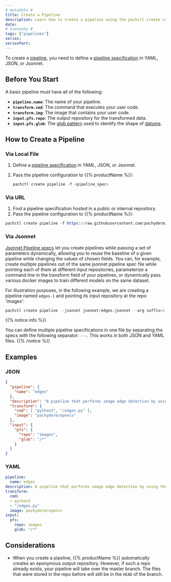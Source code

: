 ```yaml
---
# metadata # 
title: Create a Pipeline
description: Learn how to create a pipeline using the pachctl create command. 
date: 
# taxonomy #
tags: ["pipelines"]
series:
seriesPart:
---
```


To create a [pipeline](../../../learn/glossary/pipeline), you need to define a [pipeline specification](../../../learn/glossary/pipeline-specification/) in YAML, JSON, or Jsonnet. 

## Before You Start

A basic pipeline must have all of the following:

- **`pipeline.name`**: The name of your pipeline.
- **`transform.cmd`**: The command that executes your user code.
- **`transform.img`**: The image that contains your user code. 
- **`input.pfs.repo`**: The output repository for the transformed data.
- **`input.pfs.glob`**: The [glob pattern](../../../learn/glossary/glob-pattern) used to identify the shape of [datums](../../../learn/glossary/datum).


## How to Create a Pipeline

### Via Local File 

1. Define a [pipeline specification](../../pipeline-spec/) in YAML, JSON, or Jsonnet.

2. Pass the pipeline configuration to {{% productName %}}:

    ```s
    pachctl create pipeline -f <pipeline_spec>
    ```
       
### Via URL 

1. Find a pipeline specification hosted in a public or internal repository.
2. Pass the pipeline configuration to {{% productName %}}:
  ```s
  pachctl create pipeline -f https://raw.githubusercontent.com/pachyderm/pachyderm/{{% majorMinorVersion %}}/examples/opencv/edges.json
  ```

### Via Jsonnet

[Jsonnet Pipeline specs](../jsonnet-pipeline-specs/) let you create pipelines while passing a set of parameters dynamically, allowing you to reuse the baseline of a given pipeline while changing the values of chosen fields.
You can, for example, create multiple pipelines out of the same jsonnet pipeline spec file while pointing each of them at different input repositories, parameterize a command line in the transform field of your pipelines, or dynamically pass various docker images to train different models on the same dataset. 

For illustration purposes, in the following example, we are creating a pipeline named `edges-1` and pointing its input repository at the repo 'images':
```s
pachctl create pipeline --jsonnet jsonnet/edges.jsonnet --arg suffix=1 --arg src=images
```

{{% notice info %}}

You can define multiple pipeline specifications in one file by separating the specs with the following separator: `---`. This works in both JSON and YAML files.
{{% /notice %}}


## Examples 

### JSON

```json
{
  "pipeline": {
    "name": "edges"
  },
  "description": "A pipeline that performs image edge detection by using the OpenCV library.",
  "transform": {
    "cmd": [ "python3", "/edges.py" ],
    "image": "pachyderm/opencv"
  },
  "input": {
    "pfs": {
      "repo": "images",
      "glob": "/*"
    }
  }
}
```

### YAML 

```yaml
pipeline:
  name: edges
description: A pipeline that performs image edge detection by using the OpenCV library.
transform:
  cmd:
  - python3
  - "/edges.py"
  image: pachyderm/opencv
input:
  pfs:
    repo: images
    glob: "/*"
```

## Considerations

- When you create a pipeline, {{% productName %}} automatically creates an eponymous output
repository. However, if such a repo already exists, your pipeline will take
over the master branch. The files that were stored in the repo before
will still be in the `HEAD` of the branch.